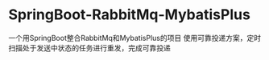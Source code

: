# SpringBoot-RabbitMq-MybatisPlus
一个用SpringBoot整合RabbitMq和MybatisPlus的项目
使用可靠投递方案，定时扫描处于发送中状态的任务进行重发，完成可靠投递
